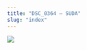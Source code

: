 ```yaml
---
title: "DSC_0364 – SUDA"
slug: "index"
---
```


[![](/wp-content/2015/05/DSC_0364-300x201.jpg)](/wp-content/2015/05/DSC_0364.jpg)